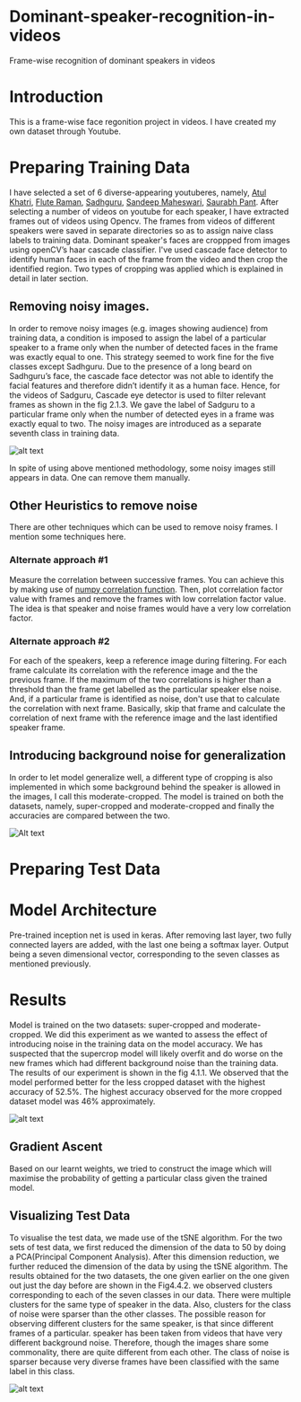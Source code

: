 # Dominant-speaker-recognition-in-videos
Frame-wise recognition of dominant speakers in videos
# Introduction
This is a frame-wise face regonition project in videos. I have created my own dataset through Youtube.

# Preparing Training Data
I have selected a set of 6 diverse-appearing youtuberes, namely, [Atul Khatri](https://www.youtube.com/user/gutterguppie), [Flute Raman](https://www.youtube.com/user/fluteraman), [Sadhguru](https://www.youtube.com/user/sadhguru), [Sandeep Maheswari](https://www.youtube.com/user/SandeepSeminars), [Saurabh Pant](https://www.youtube.com/user/PantOnFireComedy). After selecting a number of videos on youtube for each speaker, I have extracted frames out of videos using Opencv. The frames from videos of different speakers were saved in separate directories so as to assign naive class labels to training data.
Dominant speaker's faces are croppped from images using openCV’s haar cascade classifier. I've used cascade face detector to identify human faces in each of the frame from the video and then crop the identified region. Two types of cropping was applied which is explained in detail in later section.

## Removing noisy images. 
In order to remove noisy images (e.g. images showing audience) from training data, a condition is imposed to assign the label of a particular speaker to a frame only when the number of detected faces in the frame was exactly equal to one. This strategy seemed to work fine for the five classes except Sadhguru. Due to the presence of a long beard on Sadhguru’s face, the cascade face detector was not able to identify the facial features and therefore didn’t identify it as a human face. Hence, for the videos of Sadguru, Cascade eye detector is used to filter relevant frames as shown in the fig 2.1.3. We gave the label of Sadguru to a particular frame only when the number of detected eyes in a frame was exactly equal to two. The noisy images are introduced as a separate seventh class in training data.

![alt text](https://github.com/harsh-sahu/Dominant-speaker-recognition-in-videos/blob/master/images/sadhguru_eye_detector.jpg)

In spite of using above mentioned methodology, some noisy images still appears in data. One can remove them manually.

## Other Heuristics to remove noise
There are other techniques which can be used to remove noisy frames. I mention some techniques here.

### Alternate approach #1
Measure the correlation between successive frames. You can achieve this by making use of [numpy correlation function](https://docs.scipy.org/doc/numpy-1.15.0/reference/generated/numpy.corrcoef.html). Then, plot correlation factor value with frames and remove the frames with low correlation factor value. The idea is that speaker and noise frames would have a very low correlation factor. 

### Alternate approach #2
For each of the speakers, keep a reference image during filtering. For each frame calculate its correlation with the reference image and the the previous frame. If the maximum of the two correlations is higher than a threshold than the frame get labelled as the particular speaker else noise. And, if a particular frame is identified as noise, don't use that to calculate the correlation with next frame. Basically, skip that frame and calculate the correlation of next frame with the reference image and the last identified speaker frame.

## Introducing background noise for generalization
In order to let model generalize well, a different type of cropping is also implemented in which some background behind the speaker is allowed in the images, I call this moderate-cropped. The model is trained on both the datasets, namely, super-cropped and moderate-cropped and finally the accuracies are compared between the two.

![Alt text](https://github.com/harsh-sahu/Dominant-speaker-recognition-in-videos/blob/master/images/super_moderate_cropped.jpg)

# Preparing Test Data

# Model Architecture
Pre-trained inception net is used in keras. After removing last layer, two fully connected layers are added, with the last one being a softmax layer. Output being a seven dimensional vector, corresponding to the seven classes as mentioned previously.

# Results
Model is trained on the two datasets: super-cropped and moderate-cropped. We did this experiment as we wanted to assess the effect of introducing noise in the training data on the model accuracy. We has suspected that the supercrop model will likely overfit and do worse on the new frames which had different background noise than the training data. The results of our experiment is shown in the fig 4.1.1. We observed that the model performed better for the less cropped dataset with the highest accuracy of 52.5%. The highest accuracy observed for the more cropped dataset model was 46% approximately.

![alt text](https://github.com/harsh-sahu/Dominant-speaker-recognition-in-videos/blob/master/images/results.jpg)

## Gradient Ascent
Based on our learnt weights, we tried to construct the image which will maximise the probability of getting a particular class given the trained model.

## Visualizing Test Data
To visualise the test data, we made use of the tSNE algorithm. For the two sets of test data, we first reduced the
dimension of the data to 50 by doing a PCA(Principal Component Analysis). After this dimension reduction, we
further reduced the dimension of the data by using the tSNE algorithm. The results obtained for the two datasets, the one
given earlier on the one given out just the day before are shown in the Fig4.4.2. we observed clusters corresponding to each of the seven classes in our data. There were multiple clusters for the same type of speaker in the data. Also, clusters for the
class of noise were sparser than the other classes. The possible reason for observing different clusters for the same
speaker, is that since different frames of a particular. speaker has been taken from videos that have very different background noise. Therefore, though the images share some commonality, there are quite different from each
other. The class of noise is sparser because very diverse frames have been classified with the same label in this
class.

![alt text](https://github.com/harsh-sahu/Dominant-speaker-recognition-in-videos/blob/master/images/test_data_visualization.jpg)

